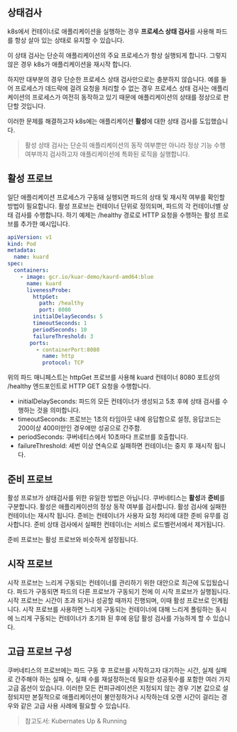 

## 상태검사

k8s에서 컨테이너로 애플리케이션을 실행하는 경우 **프로세스 상태 검사**를 사용해 파드를 항상 살아 있는 상태로 유지할 수 있습니다.

이 상태 검사는 단순히 애플리케이션의 주요 프로세스가 항상 실행되게 합니다.  그렇지 않은 경우 k8s가 애플리케이션을 재시작 합니다.

하지만 대부분의 경우 단순한 프로세스 상태 검사만으로는 충분하지 않습니다. 예를 들어 프로세스가 데드락에 걸려 요청을 처리할 수 없는 경우 프로세스 상태 검사는 애플리케이션의 프로세스가 여전히 동작하고 있기 때문에 애플리케이션의 상태를 정상으로 판단할 것입니다.

이러한 문제를 해결하고자 k8s에는 애플리케이션 **활성**에 대한 상태 검사를 도입했습니다.

> 활성 상태 검사는 단순히 애플리케이션의 동작 여부뿐만 아니라 정상 기능 수행여부까지 검사하고자 애플리케이션에 특화된 로직을 실행합니다. 


## 활성 프로브

일단 애플리케이션 프로세스가 구동돼 실행되면 파드의 상태 및 재시작 여부를 확인할 방법이 필요합니다.
활성 프로브는 컨테이너 단위로 정의되며, 파드의 각 컨테이너별 상태 검사를 수행합니다. 
하기 예제는 /healthy 경로로 HTTP 요청을 수행하는 활성 프로브를 추가한 예시입니다.

```yaml
apiVersion: v1
kind: Pod
metadata:
  name: kuard
spec:
  containers:
    - image: gcr.io/kuar-demo/kaurd-amd64:blue
      name: kuard
      livenessProbe:
        httpGet:
          path: /healthy
          port: 8080
        initialDelaySeconds: 5
        timeoutSeconds: 1
        periodSeconds: 10
        failureThreshold: 3
       ports:
         - containerPort:8080
           name: http
           protocol: TCP
```

위의 파드 매니페스트는 httpGet 프로브를 사용해 kuard 컨테이너 8080 포트상의 /healthy 엔드포인트로 HTTP GET 요청을 수행합니다.


- initialDelaySeconds: 파드의 모든 컨테이너가 생성되고 5초 후에 상태 검사를 수행하는 것을 의미합니다.
- timeoutSeconds: 프로브는 1초의 타임아웃 내에 응답함으로 설정, 응답코드는 200이상 400미만인 경우에만 성공으로 간주함.
- periodSeconds: 쿠버네티스에서 10초마다 프로브를 호출합니다.
- failureThreshold: 세번 이상 연속으로 실패하면 컨테이너는 중지 후 재시작 됩니다.


## 준비 프로브

활성 프로브가 상태검사를 위한 유일한 방법은 아닙니다. 쿠버네티스는 **활성**과 **준비**를 구분합니다.
활성은 애플리케이션의 정상 동작 여부를 검사합니다. 활성 검사에 실패한 컨테이너는 재시작 됩니다.
준비는 컨테이너가 사용자 요청 처리에 대한 준비 유무를 검사합니다. 준비 상태 검사에서 실패한 컨테이너는 서비스 로드벨런서에서 제거됩니다.

준비 프로브는 활성 프로브와 비슷하게 설정됩니다. 


## 시작 프로브
시작 프로브는 느리게 구동되는 컨테이너를 관리하기 위한 대안으로 최근에 도입됬습니다.
파드가 구동되면 파드의 다른 프로브가 구동되기 전에 이 시작 프로브가 실행됩니다. 
시작 프로브는 시간이 초과 되거나 성공할 때까지 진행되며, 이때 활성 프로브로 인계됩니다.
시작 프로브를 사용하면 느리게 구동되는 컨테이너에 대해 느리게 폴링하는 동시에 느리게 구동되는 컨테이너가 초기화 된 후에 응답 활성 검사를 가능하게 할 수 있습니다.

##  고급 프로브 구성

쿠버네티스의 프로브에는 파드 구동 후 프로브를 시작하고자 대기하는 시간, 실제 실패로 간주해야 하는 실패 수, 실패 수를 재설정하는데 필요한 성공횟수를 포함한 여러 가지 고급 옵션이 있습니다. 이러한 모든 컨피규레이션은 지정되지 않는 경우 기본 값으로 설정되지만 본질적으로 애플리케이션이 불안정하거나 시작하는데 오랜 시간이 걸리는 경우와 같은 고급 사용 사례에 필요할 수 있습니다.




> 참고도서:  Kubernates Up & Running
